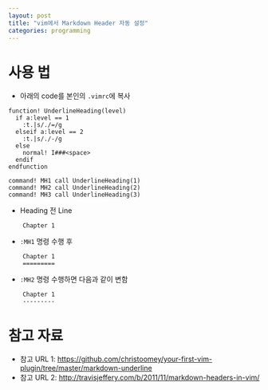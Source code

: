 ```yaml
---
layout: post
title: "vim에서 Markdown Header 자동 설정"
categories: programming
---
```


사용 법
=======

* 아래의 code를 본인의 `.vimrc`에 복사
```
function! UnderlineHeading(level)
  if a:level == 1
    :t.|s/./=/g
  elseif a:level == 2
    :t.|s/./-/g
  else
    normal! I###<space>
  endif
endfunction

command! MH1 call UnderlineHeading(1)
command! MH2 call UnderlineHeading(2)
command! MH3 call UnderlineHeading(3)
```

* Heading 전 Line
```
    Chapter 1
```
* `:MH1` 명령 수행 후
```
    Chapter 1
    =========
```
* `:MH2` 명령 수행하면 다음과 같이 변함
```
    Chapter 1
    ---------
```

참고 자료
=========

- 참고 URL 1: https://github.com/christoomey/your-first-vim-plugin/tree/master/markdown-underline
- 참고 URL 2: http://travisjeffery.com/b/2011/11/markdown-headers-in-vim/

